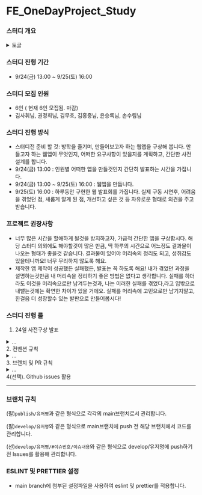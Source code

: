 # FE_OneDayProject_Study

### 스터디 개요
<details>
  <summary>토글</summary>
- 이때까지 배웠던 SPA 기법과 상태관리 방법을 복습하는 차원에서, 간단한 웹앱을 기획하고, 제작합니다.
- 본격적인 라이브러리 학습 (Vue, React)에 들어서기 전, Vanilla JS 기반을 다시 한번 다지고자 하는 시간입니다.
- 여태까지는 요구사항이 주어지고, 그에 맞게 코드를 짰다면, 이번에는 스스로 요구사항을 계획한 후, 설계하여,  제작해보는 연습을 하고자 합니다. 이후에 진행하게 될 팀프로젝트나, 토이프로젝트를 진행하는데 있어 예행연습이 될것 같습니다.
- 추석 기간 과제 및 노션 프로젝트 개선 등 해야 할 일들이 많기 때문에, 딱! 하루만 몰입하는 시간을 갖고자 합니다. 많은 일정들 속에서 지칠 수도있겠지만, 방학 후에는 새로운 라이브러리 공부가 시작되는 만큼 Vanilla JS를 연습할 기회는 이때가 가장 적기라는 생각이듭니다. 방학기간중 1일을 투자하여 이태까지 배웠던 것들을 다시한번 자신의 것으로 만들어보아요.
</details>

### 스터디 진행 기간

- 9/24(금) 13:00 ~ 9/25(토) 16:00

### 스터디 모집 인원

- 6인 ( 현재 6인 모집됨. 마감)
- 김사휘님, 권정희님, 김무호, 김홍중님, 윤승록님, 손수림님

### 스터디 진행 방식

- 스터디전 준비 할 것: 방학을 즐기며, 만들어보고자 하는 웹앱을 구상해 봅니다. 만들고자 하는 웹앱이 무엇인지, 어떠한 요구사항이 있을지를 계획하고, 간단한 사전 설계를 합니다.
- 9/24(금) 13:00 : 인원별 어떠한 앱을 만들것인지 간단히 발표하는 시간을 가집니다.
- 9/24(금) 13:00 ~ 9/25(토) 16:00 : 웹앱을 만듭니다.
- 9/25(토) 16:00 : 하루동안 구현한 웹 발표회를 가집니다. 실제 구동 시연후, 어려움을 겪었던 점, 새롭게 알게 된 점, 개선하고 싶은 것 등 자유로운 형태로 의견을 주고 받습니다.

### 프로젝트 권장사항

- 너무 많은 시간을 할애하게 될것을 방지하고자, 가급적 간단한 앱을 구상합시다. 해당 스터디 의외에도 해야할것이 많은 만큼, 딱 하루의 시간으로 어느정도 결과물이 나오는 형태가 좋을것 같습니다. 결과물이 있어야 머리속의 정리도 되고, 성취감도 있을테니까요! 너무 무리하지 않도록 해요.
- 제작한 앱 제작이 성공했든 실패했든, 발표는 꼭 하도록 해요! 내가 겪었던 과정을 설명하는것만큼 내 머리속을 정리하기 좋은 방법은 없다고 생각합니다. 실패를 하더라도 이것을 머리속으로만 남겨두는것과, 나는 이러한 실패를 겪었다,라고 입밖으로 내뱉는것에는 확연한 차이가 있을 거에요.  실패를 머리속에 고민으로만 남기지말고, 한걸음 더 성장할수 있는 발판으로 만들어봅시다!

### 스터디 진행 룰
1. 24일 사전구상 발표
<details>
  <summary>...</summary>
  - 어떠한 앱이 될지 간단한 아이디어 및 구상에 대해 발표합니다
  - 특별히 복습하고 싶은 부분이나, 새롭게 도전해보고 싶은 부분에 대해 간략히 서술합니다.
  - 앱 컴포넌트 구조도 등, 대략적인 설계도에 대해 설명합니다.
</details>
2. 컨벤션 규칙
<details>
  <summary>...</summary>
  - 이후 협업에 대한 연습겸, ESLINT 와 PRETTIER를 적용하여 동일한 컨벤션으로 진행합니다.
  - 하단에 ESLINT 및 PRETTIER 설정 기술
</details>
3. 브랜치 및 PR 규칙
<details>
  <summary>...</summary>
  - coomit message 규칙을 준수하여 commit하도록 해봅니다.
  - 하단의 브랜치 규칙을 준수하여 브랜치 관리를 진행합니다.
</details>
4(선택). Github issues 활용

---
### 브랜치 규칙
(필)`publish/유저명`과 같은 형식으로 각각의 main브랜치로서 관리합니다.

(필)`develop/유저명`와 같은 형식으로 main브랜치에 push 전 해당 브랜치에서 코드를 관리합니다.

(선)`develop/유저명/#이슈번호/이슈내용`와 같은 형식으로 develop/유저명에 push하기전 Issues를 활용해 관리합니다.

### ESLINT 및 PRETTIER 설정
  - main branch에 첨부된 설정파일을 사용하여 eslint 및 prettier를 적용합니다.
